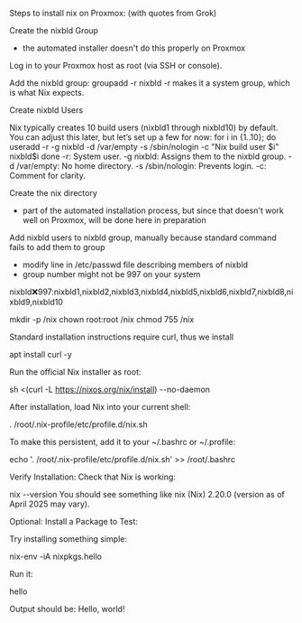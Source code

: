 Steps to install nix on Proxmox: (with quotes from Grok)

Create the nixbld Group
- the automated installer doesn't do this properly on Proxmox

Log in to your Proxmox host as root (via SSH or console).

Add the nixbld group:
groupadd -r nixbld
-r makes it a system group, which is what Nix expects.

Create nixbld Users

Nix typically creates 10 build users (nixbld1 through nixbld10) by default. You can adjust this later, but let’s set up a few for now:
for i in {1..10}; do
  useradd -r -g nixbld -d /var/empty -s /sbin/nologin -c "Nix build user $i" nixbld$i
done
-r: System user.
-g nixbld: Assigns them to the nixbld group.
-d /var/empty: No home directory.
-s /sbin/nologin: Prevents login.
-c: Comment for clarity.

Create the nix directory
- part of the automated installation process, but since that doesn't work well on Proxmox, will be done here in preparation

Add nixbld users to nixbld group, manually because standard command fails to add them to group
- modify line in /etc/passwd file describing members of nixbld
- group number might not be 997 on your system

nixbld:x:997:nixbld1,nixbld2,nixbld3,nixbld4,nixbld5,nixbld6,nixbld7,nixbld8,nixbld9,nixbld10
 

mkdir -p /nix
chown root:root /nix
chmod 755 /nix

Standard installation instructions require curl, thus we install

apt install curl -y

Run the official Nix installer as root:

sh <(curl -L https://nixos.org/nix/install) --no-daemon

After installation, load Nix into your current shell:

. /root/.nix-profile/etc/profile.d/nix.sh

To make this persistent, add it to your ~/.bashrc or ~/.profile:

echo '. /root/.nix-profile/etc/profile.d/nix.sh' >> /root/.bashrc

Verify Installation:
Check that Nix is working:

nix --version
You should see something like nix (Nix) 2.20.0 (version as of April 2025 may vary).

Optional: Install a Package to Test:

Try installing something simple:

nix-env -iA nixpkgs.hello

Run it:

hello

Output should be: Hello, world!
